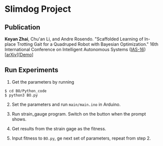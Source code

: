 # Slimdog Project

## Publication
**Keyan Zhai**, Chu'an Li, and Andre Rosendo. "Scaffolded Learning of In-place Trotting Gait for a Quadruped Robot with Bayesian Optimization." 16th International Conference on Intelligent Autonomous Systems ([IAS-16](https://www.ias-16.com/)) [[arXiv](https://arxiv.org/abs/2101.09961)][[Demo](https://keyanzhai.cool/2020/11/19/Slimdog/)]



## Run Experiments

1. Get the parameters by running

```shell
$ cd BO/Python_code
$ python3 BO.py
```

2. Set the parameters and run `main/main.ino` in Arduino.

3. Run strain_gauge program. Switch on the button when the prompt shows.

4. Get results from the strain gage as the fitness.

5. Input fitness to `BO.py`, ge next set of parameters, repeat from step 2.
